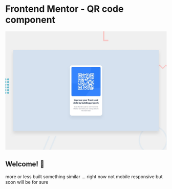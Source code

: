 # Frontend Mentor - QR code component

![Design preview for the QR code component coding challenge](./design/desktop-preview.jpg)

## Welcome! 👋

more or less built something similar ... right now not mobile responsive but soon will be for sure
